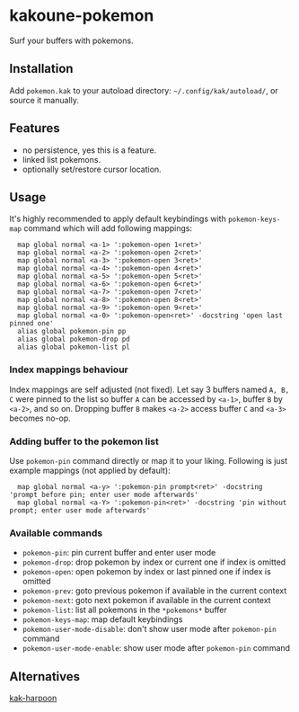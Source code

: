 # kakoune-pokemon

Surf your buffers with pokemons.

## Installation

Add `pokemon.kak` to your autoload directory: `~/.config/kak/autoload/`, or source it manually.

## Features

- no persistence, yes this is a feature.
- linked list pokemons.
- optionally set/restore cursor location.

## Usage

It's highly recommended to apply default keybindings with `pokemon-keys-map` command which will add following mappings:

```
  map global normal <a-1> ':pokemon-open 1<ret>'
  map global normal <a-2> ':pokemon-open 2<ret>'
  map global normal <a-3> ':pokemon-open 3<ret>'
  map global normal <a-4> ':pokemon-open 4<ret>'
  map global normal <a-5> ':pokemon-open 5<ret>'
  map global normal <a-6> ':pokemon-open 6<ret>'
  map global normal <a-7> ':pokemon-open 7<ret>'
  map global normal <a-8> ':pokemon-open 8<ret>'
  map global normal <a-9> ':pokemon-open 9<ret>'
  map global normal <a-0> ':pokemon-open<ret>' -docstring 'open last pinned one'
  alias global pokemon-pin pp
  alias global pokemon-drop pd
  alias global pokemon-list pl
```

### Index mappings behaviour

Index mappings are self adjusted (not fixed). Let say 3 buffers named `A, B, C` were pinned to the list so buffer `A` can be accessed by `<a-1>`, buffer `B` by `<a-2>`, and so on. Dropping buffer `B` makes `<a-2>` access buffer `C` and `<a-3>` becomes no-op.

### Adding buffer to the pokemon list

Use `pokemon-pin` command directly or map it to your liking. Following is just example mappings (not applied by default):

```
  map global normal <a-y> ':pokemon-pin prompt<ret>' -docstring 'prompt before pin; enter user mode afterwards'
  map global normal <a-Y> ':pokemon-pin<ret>' -docstring 'pin without prompt; enter user mode afterwards'
```

### Available commands

- `pokemon-pin`: pin current buffer and enter user mode
- `pokemon-drop`: drop pokemon by index or current one if index is omitted
- `pokemon-open`: open pokemon by index or last pinned one if index is omitted
- `pokemon-prev`: goto previous pokemon if available in the current context
- `pokemon-next`: goto next pokemon if available in the current context
- `pokemon-list`: list all pokemons in the `*pokemons*` buffer
- `pokemon-keys-map`: map default keybindings
- `pokemon-user-mode-disable`: don't show user mode after `pokemon-pin` command
- `pokemon-user-mode-enable`: show user mode after `pokemon-pin` command

## Alternatives

[kak-harpoon](https://github.com/raiguard/kak-harpoon)
